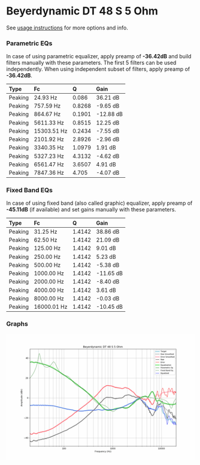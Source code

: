 # Beyerdynamic DT 48 S 5 Ohm
See [usage instructions](https://github.com/jaakkopasanen/AutoEq#usage) for more options and info.

### Parametric EQs
In case of using parametric equalizer, apply preamp of **-36.42dB** and build filters manually
with these parameters. The first 5 filters can be used independently.
When using independent subset of filters, apply preamp of **-36.42dB**.

| Type    | Fc          |      Q | Gain      |
|:--------|:------------|:-------|:----------|
| Peaking | 24.93 Hz    | 0.086  | 36.21 dB  |
| Peaking | 757.59 Hz   | 0.8268 | -9.65 dB  |
| Peaking | 864.67 Hz   | 0.1901 | -12.88 dB |
| Peaking | 5611.33 Hz  | 0.8515 | 12.25 dB  |
| Peaking | 15303.51 Hz | 0.2434 | -7.55 dB  |
| Peaking | 2101.92 Hz  | 2.8926 | -2.96 dB  |
| Peaking | 3340.35 Hz  | 1.0979 | 1.91 dB   |
| Peaking | 5327.23 Hz  | 4.3132 | -4.62 dB  |
| Peaking | 6561.47 Hz  | 3.6507 | 4.91 dB   |
| Peaking | 7847.36 Hz  | 4.705  | -4.07 dB  |

### Fixed Band EQs
In case of using fixed band (also called graphic) equalizer, apply preamp of **-45.11dB**
(if available) and set gains manually with these parameters.

| Type    | Fc          |      Q | Gain      |
|:--------|:------------|:-------|:----------|
| Peaking | 31.25 Hz    | 1.4142 | 38.86 dB  |
| Peaking | 62.50 Hz    | 1.4142 | 21.09 dB  |
| Peaking | 125.00 Hz   | 1.4142 | 9.01 dB   |
| Peaking | 250.00 Hz   | 1.4142 | 5.23 dB   |
| Peaking | 500.00 Hz   | 1.4142 | -5.38 dB  |
| Peaking | 1000.00 Hz  | 1.4142 | -11.65 dB |
| Peaking | 2000.00 Hz  | 1.4142 | -8.40 dB  |
| Peaking | 4000.00 Hz  | 1.4142 | 3.61 dB   |
| Peaking | 8000.00 Hz  | 1.4142 | -0.03 dB  |
| Peaking | 16000.01 Hz | 1.4142 | -10.45 dB |

### Graphs
![](./Beyerdynamic%20DT%2048%20S%205%20Ohm.png)
